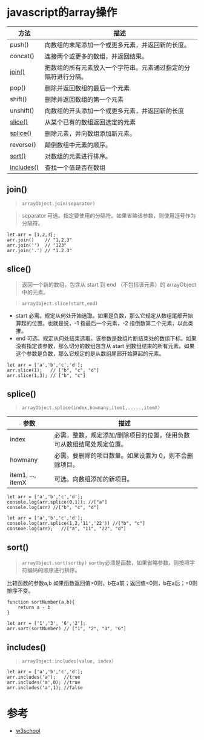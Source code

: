 # javascript的array操作

| 方法 | 描述 |
| ----- | ----- |
| push() | 向数组的末尾添加一个或更多元素，并返回新的长度。 |
| concat() | 连接两个或更多的数组，并返回结果。 |
| <a href="#jump_concat">join()</a> | 把数组的所有元素放入一个字符串。元素通过指定的分隔符进行分隔。 |
| pop() | 删除并返回数组的最后一个元素 |
| shift() | 删除并返回数组的第一个元素 |
| unshift() | 向数组的开头添加一个或更多元素，并返回新的长度 |
| <a href="#jump_slice">slice()</a> | 从某个已有的数组返回选定的元素 |
| <a href="#jump_splice">splice()</a> | 删除元素，并向数组添加新元素。 |
| reverse() | 颠倒数组中元素的顺序。 |
| <a href="#jump_sort">sort()</a> | 对数组的元素进行排序。 |
| <a href="#jump_includes">includes()</a> | 查找一个值是否在数组 |

## <a name="jump_concat">join()</a>

> `arrayObject.join(separator)`

> separator	可选。指定要使用的分隔符。如果省略该参数，则使用逗号作为分隔符。

```
let arr = [1,2,3];
arr.join()    // "1,2,3"
arr.join('')  // "123"
arr.join('.') // "1.2.3"
```

## <a name="jump_slice">slice()</a>

> 返回一个新的数组，包含从 start 到 end （不包括该元素）的 arrayObject 中的元素。

> `arrayObject.slice(start,end)`

+ start 必需。规定从何处开始选取。如果是负数，那么它规定从数组尾部开始算起的位置。也就是说，-1 指最后一个元素，-2 指倒数第二个元素，以此类推。
+ end 可选。规定从何处结束选取。该参数是数组片断结束处的数组下标。如果没有指定该参数，那么切分的数组包含从 start 到数组结束的所有元素。如果这个参数是负数，那么它规定的是从数组尾部开始算起的元素。

```
let arr = ['a','b','c','d'];
arr.slice(1);   // ["b", "c", "d"]
arr.slice(1,3); // ["b", "c"]
```

## <a name="jump_splice">splice()</a>

> `arrayObject.splice(index,howmany,item1,.....,itemX)`

| 参数 | 描述 |
| ----- | ----- |
| index | 必需。整数，规定添加/删除项目的位置，使用负数可从数组结尾处规定位置。|
| howmany | 必需。要删除的项目数量。如果设置为 0，则不会删除项目。|
| item1, ..., itemX | 可选。向数组添加的新项目。|

```
let arr = ['a','b','c','d'];
console.log(arr.splice(0,1)); //["a"]
console.log(arr) //["b", "c", "d"]
```

```
let arr = ['a','b','c','d'];
console.log(arr.splice(1,2,'11','22')) //["b", "c"]
consooe.log(arr);   //["a", "11", "22", "d"]
```

## <a name="jump_sort">sort()</a>

> `arrayObject.sort(sortby)`  `sortby`必须是函数，如果省略参数，则按照字符编码的顺序进行排序。

比较函数的参数a,b 如果函数返回值>0则，b在a前；返回值<0则，b在a后；=0则排序不变。

```
function sortNumber(a,b){
    return a - b
}

let arr = ['1','3', '6','2'];
arr.sort(sortNumber) // ["1", "2", "3", "6"]
```

## <a name="jump_includes">includes()</a>

> `arrayObject.includes(value, index)`

```
let arr = ['a','b','c','d'];
arr.includes('a');   //true
arr.includes('a',0); //true
arr.includes('a',1); //false
```

# 参考

+ [w3school](http://www.w3school.com.cn/jsref/jsref_obj_array.asp)